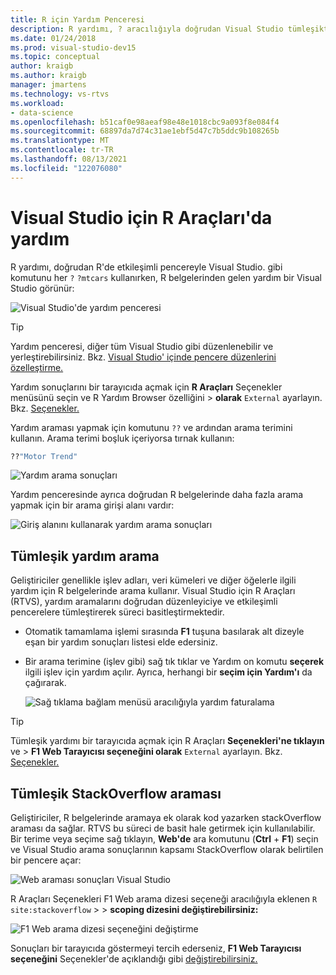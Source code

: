 ```yaml
---
title: R için Yardım Penceresi
description: R yardımı, ? aracılığıyla doğrudan Visual Studio tümleşiktir Komut.
ms.date: 01/24/2018
ms.prod: visual-studio-dev15
ms.topic: conceptual
author: kraigb
ms.author: kraigb
manager: jmartens
ms.technology: vs-rtvs
ms.workload:
- data-science
ms.openlocfilehash: b51caf0e98aeaf98e48e1018cbc9a093f8e084f4
ms.sourcegitcommit: 68897da7d74c31ae1ebf5d47c7b5ddc9b108265b
ms.translationtype: MT
ms.contentlocale: tr-TR
ms.lasthandoff: 08/13/2021
ms.locfileid: "122076080"
---
```

# <a name="help-in-r-tools-for-visual-studio"></a>Visual Studio için R Araçları'da yardım

R yardımı, doğrudan R'de etkileşimli pencereyle Visual Studio. gibi komutunu her `?` `?mtcars` kullanırken, R belgelerinden gelen yardım bir Visual Studio görünür:

![Visual Studio'de yardım penceresi](media/help-window.png)

> [!Tip]
> Yardım penceresi, diğer tüm Visual Studio gibi düzenlenebilir ve yerleştirebilirsiniz. Bkz. [Visual Studio' içinde pencere düzenlerini özelleştirme.](../ide/customizing-window-layouts-in-visual-studio.md)
>
> Yardım sonuçlarını bir tarayıcıda açmak için **R Araçları** Seçenekler menüsünü seçin ve R Yardım Browser özelliğini  >   **olarak** `External` ayarlayın. Bkz. [Seçenekler.](options-for-r-tools-in-visual-studio.md)

Yardım araması yapmak için komutunu `??` ve ardından arama terimini kullanın. Arama terimi boşluk içeriyorsa tırnak kullanın:

```R
??"Motor Trend"
```

![Yardım arama sonuçları](media/help-search1.png)

Yardım penceresinde ayrıca doğrudan R belgelerinde daha fazla arama yapmak için bir arama girişi alanı vardır:

![Giriş alanını kullanarak yardım arama sonuçları](media/help-search2.png)

## <a name="integrated-help-lookup"></a>Tümleşik yardım arama

Geliştiriciler genellikle işlev adları, veri kümeleri ve diğer öğelerle ilgili yardım için R belgelerinde arama kullanır. Visual Studio için R Araçları (RTVS), yardım aramalarını doğrudan düzenleyiciye ve etkileşimli pencerelere tümleştirerek süreci basitleştirmektedir.

- Otomatik tamamlama işlemi sırasında **F1** tuşuna basılarak alt dizeyle eşan bir yardım sonuçları listesi elde edersiniz.
- Bir arama terimine (işlev gibi) sağ tık tıklar ve Yardım on komutu **seçerek** ilgili işlev için yardım açılır. Ayrıca, herhangi bir **seçim için Yardım'ı** da çağırarak.

    ![Sağ tıklama bağlam menüsü aracılığıyla yardım faturalama](media/help-right-click.png)

> [!Tip]
> Tümleşik yardımı bir tarayıcıda açmak için R Araçları **Seçenekleri'ne tıklayın** ve  >   **F1 Web Tarayıcısı seçeneğini olarak** `External` ayarlayın. Bkz. [Seçenekler.](options-for-r-tools-in-visual-studio.md)

## <a name="integrated-stackoverflow-search"></a>Tümleşik StackOverflow araması

Geliştiriciler, R belgelerinde aramaya ek olarak kod yazarken stackOverflow araması da sağlar. RTVS bu süreci de basit hale getirmek için kullanılabilir. Bir terime veya seçime sağ tıklayın, **Web'de** ara komutunu (**Ctrl** + **F1**) seçin ve Visual Studio arama sonuçlarının kapsamı StackOverflow olarak belirtilen bir pencere açar:

![Web araması sonuçları Visual Studio](media/help-web-search-results.png)

R Araçları Seçenekleri F1 Web arama dizesi seçeneği aracılığıyla eklenen `R site:stackoverflow`   >    >  **scoping dizesini değiştirebilirsiniz:**

![F1 Web arama dizesi seçeneğini değiştirme](media/options-dialog.png)

Sonuçları bir tarayıcıda göstermeyi tercih ederseniz, **F1 Web Tarayıcısı seçeneğini** Seçenekler'de açıklandığı gibi [değiştirebilirsiniz.](options-for-r-tools-in-visual-studio.md)